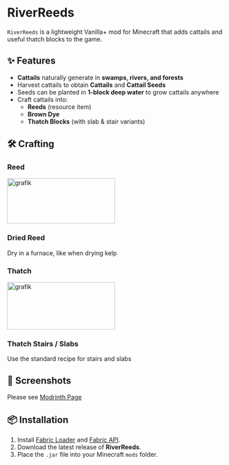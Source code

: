 # RiverReeds
`RiverReeds` is a lightweight Vanilla+ mod for Minecraft that adds cattails and useful thatch blocks to the game.

## ✨ Features
- **Cattails** naturally generate in **swamps, rivers, and forests**  
- Harvest cattails to obtain **Cattails** and **Cattail Seeds**  
- Seeds can be planted in **1-block deep water** to grow cattails anywhere  
- Craft cattails into:
  - **Reeds** (resource item)  
  - **Brown Dye**  
  - **Thatch Blocks** (with slab & stair variants)  


## 🛠️ Crafting
### Reed
<img width="250" height="105" alt="grafik" src="https://github.com/user-attachments/assets/6aa2d95b-2b7a-4df4-aa38-a487fa0b13fd" /> <br>
### Dried Reed
Dry in a furnace, like when drying kelp
### Thatch
<img width="250" height="110" alt="grafik" src="https://github.com/user-attachments/assets/fd519485-d28d-4e36-8235-f88d1b128baa" /> <br>
### Thatch Stairs / Slabs
Use the standard recipe for stairs and slabs


## 📸 Screenshots
Please see [Modrinth Page](https://modrinth.com/project/riverreeds)


## 📦 Installation
1. Install [Fabric Loader](https://fabricmc.net/use/) and [Fabric API](https://modrinth.com/mod/fabric-api).  
2. Download the latest release of **RiverReeds**.  
3. Place the `.jar` file into your Minecraft `mods` folder.  

